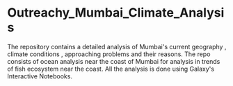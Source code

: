 # Outreachy_Mumbai_Climate_Analysis
The repository contains a detailed analysis of Mumbai's current geography ,  climate conditions , approaching problems and their reasons. The repo consists of ocean analysis near the coast of Mumbai for analysis in trends of fish ecosystem near the coast. All the analysis is done using Galaxy's Interactive Notebooks.
